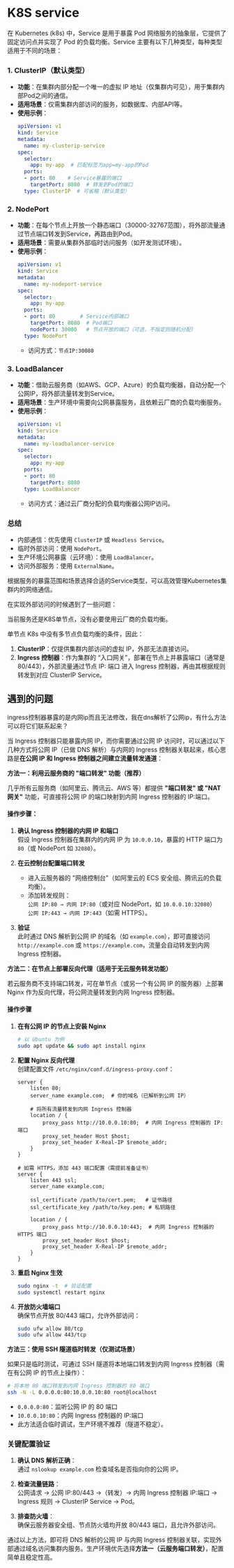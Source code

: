 # K8S  service

在 Kubernetes (k8s) 中，Service 是用于暴露 Pod 网络服务的抽象层，它提供了固定访问点并实现了 Pod 的负载均衡。Service 主要有以下几种类型，每种类型适用于不同的场景：




### 1. ClusterIP（默认类型）
- **功能**：在集群内部分配一个唯一的虚拟 IP 地址（仅集群内可见），用于集群内部Pod之间的通信。
- **适用场景**：仅需集群内部访问的服务，如数据库、内部API等。
- **使用示例**：
  ```yaml
  apiVersion: v1
  kind: Service
  metadata:
    name: my-clusterip-service
  spec:
    selector:
      app: my-app  # 匹配标签为app=my-app的Pod
    ports:
    - port: 80    # Service暴露的端口
      targetPort: 8080  # 转发到Pod的端口
    type: ClusterIP  # 可省略（默认类型）
  ```


### 2. NodePort
- **功能**：在每个节点上开放一个静态端口（30000-32767范围），将外部流量通过节点端口转发到Service，再路由到Pod。
- **适用场景**：需要从集群外部临时访问服务（如开发测试环境）。
- **使用示例**：
  ```yaml
  apiVersion: v1
  kind: Service
  metadata:
    name: my-nodeport-service
  spec:
    selector:
      app: my-app
    ports:
    - port: 80        # Service内部端口
      targetPort: 8080  # Pod端口
      nodePort: 30080   # 节点开放的端口（可选，不指定则随机分配）
    type: NodePort
  ```
  - 访问方式：`节点IP:30080`


### 3. LoadBalancer
- **功能**：借助云服务商（如AWS、GCP、Azure）的负载均衡器，自动分配一个公网IP，将外部流量转发到Service。
- **适用场景**：生产环境中需要向公网暴露服务，且依赖云厂商的负载均衡服务。
- **使用示例**：
  ```yaml
  apiVersion: v1
  kind: Service
  metadata:
    name: my-loadbalancer-service
  spec:
    selector:
      app: my-app
    ports:
    - port: 80
      targetPort: 8080
    type: LoadBalancer
  ```
  - 访问方式：通过云厂商分配的负载均衡器公网IP访问。


### 总结
- 内部通信：优先使用 `ClusterIP` 或 `Headless Service`。
- 临时外部访问：使用 `NodePort`。
- 生产环境公网暴露（云环境）：使用 `LoadBalancer`。
- 访问外部服务：使用 `ExternalName`。

根据服务的暴露范围和场景选择合适的Service类型，可以高效管理Kubernetes集群内的网络通信。





在实现外部访问的时候遇到了一些问题：

当前服务还是K8S单节点，没有必要使用云厂商的负载均衡。

单节点 K8s 中没有多节点负载均衡的条件，因此：

1. **ClusterIP**：仅提供集群内部访问的虚拟 IP，外部无法直接访问。
2. **Ingress 控制器**：作为集群的 “入口网关”，部署在节点上并暴露端口（通常是 80/443），外部流量通过节点 IP: 端口 进入 Ingress 控制器，再由其根据规则转发到对应 ClusterIP Service。



## 遇到的问题

ingress控制器暴露的是内网ip而且无法修改，我在dns解析了公网ip，有什么方法可以将它们联系起来？



当 Ingress 控制器只能暴露内网 IP，而你需要通过公网 IP 访问时，可以通过以下几种方式将公网 IP（已做 DNS 解析）与内网的 Ingress 控制器关联起来，核心思路是**在公网 IP 和 Ingress 控制器之间建立流量转发通道**：

**方法一：利用云服务商的 "端口转发" 功能（推荐）**

几乎所有云服务商（如阿里云、腾讯云、AWS 等）都提供 **"端口转发" 或 "NAT 网关"** 功能，可直接将公网 IP 的端口映射到内网 Ingress 控制器的 IP:端口。

#### 操作步骤：
1. **确认 Ingress 控制器的内网 IP 和端口**  
   假设 Ingress 控制器在集群内的内网 IP 为 `10.0.0.10`，暴露的 HTTP 端口为 `80`（或 NodePort 如 `32080`）。

2. **在云控制台配置端口转发**  
   - 进入云服务器的 "网络控制台"（如阿里云的 ECS 安全组、腾讯云的负载均衡）。  
   - 添加转发规则：  
     `公网 IP:80 → 内网 IP:80`（或对应 NodePort，如 `10.0.0.10:32080`）  
     `公网 IP:443 → 内网 IP:443`（如需 HTTPS）。

3. **验证**  
   此时通过 DNS 解析到公网 IP 的域名（如 `example.com`），即可直接访问 `http://example.com` 或 `https://example.com`，流量会自动转发到内网 Ingress 控制器。

**方法二：在节点上部署反向代理（适用于无云服务转发功能）**

若云服务商不支持端口转发，可在单节点（或另一个有公网 IP 的服务器）上部署 Nginx 作为反向代理，将公网流量转发到内网 Ingress 控制器。

#### 操作步骤
1. **在有公网 IP 的节点上安装 Nginx**  
   ```bash
   # 以 Ubuntu 为例
   sudo apt update && sudo apt install nginx
   ```

2. **配置 Nginx 反向代理**  
   创建配置文件 `/etc/nginx/conf.d/ingress-proxy.conf`：  
   ```nginx
   server {
       listen 80;
       server_name example.com;  # 你的域名（已解析到公网 IP）

       # 将所有流量转发到内网 Ingress 控制器
       location / {
           proxy_pass http://10.0.0.10:80;  # 内网 Ingress 控制器的 IP:端口
           proxy_set_header Host $host;
           proxy_set_header X-Real-IP $remote_addr;
       }
   }

   # 如需 HTTPS，添加 443 端口配置（需提前准备证书）
   server {
       listen 443 ssl;
       server_name example.com;

       ssl_certificate /path/to/cert.pem;   # 证书路径
       ssl_certificate_key /path/to/key.pem; # 私钥路径

       location / {
           proxy_pass http://10.0.0.10:443;  # 内网 Ingress 控制器的 HTTPS 端口
           proxy_set_header Host $host;
           proxy_set_header X-Real-IP $remote_addr;
       }
   }
   ```

3. **重启 Nginx 生效**  
   ```bash
   sudo nginx -t  # 验证配置
   sudo systemctl restart nginx
   ```

4. **开放防火墙端口**  
   确保节点开放 80/443 端口，允许外部访问：  
   ```bash
   sudo ufw allow 80/tcp
   sudo ufw allow 443/tcp
   ```

**方法三：使用 SSH 隧道临时转发（仅测试场景）**

如果只是临时测试，可通过 SSH 隧道将本地端口转发到内网 Ingress 控制器（需在有公网 IP 的节点上操作）：  
```bash
# 将本地 80 端口转发到内网 Ingress 控制器的 80 端口
ssh -N -L 0.0.0.0:80:10.0.0.10:80 root@localhost
```
- `0.0.0.0:80`：监听公网 IP 的 80 端口  
- `10.0.0.10:80`：内网 Ingress 控制器的 IP:端口  
- 此方法适合临时调试，生产环境不推荐（隧道不稳定）。


### 关键配置验证
1. **确认 DNS 解析正确**：  
   通过 `nslookup example.com` 检查域名是否指向你的公网 IP。

2. **检查流量链路**：  
   公网请求 → 公网 IP:80/443 →（转发）→ 内网 Ingress 控制器 IP:端口 → Ingress 规则 → ClusterIP Service → Pod。

3. **排查防火墙**：  
   确保云服务器安全组、节点防火墙均开放 80/443 端口，且允许外部访问。


通过以上方法，即可将 DNS 解析的公网 IP 与内网 Ingress 控制器关联，实现外部通过域名访问集群内服务。生产环境优先选择**方法一（云服务端口转发）**，配置简单且稳定性高。

